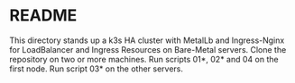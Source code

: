 # README

This directory stands up a k3s HA cluster with MetalLb and Ingress-Nginx for LoadBalancer and Ingress Resources on 
Bare-Metal servers. Clone the repository on two or more machines. Run scripts 01*, 02* and 04 on the first node.
Run script 03* on the other servers.

 

